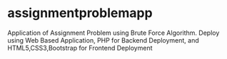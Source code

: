 # assignmentproblemapp
Application of Assignment Problem using Brute Force Algorithm. Deploy using Web Based Application, PHP for Backend Deployment, and HTML5,CSS3,Bootstrap for Frontend Deployment
